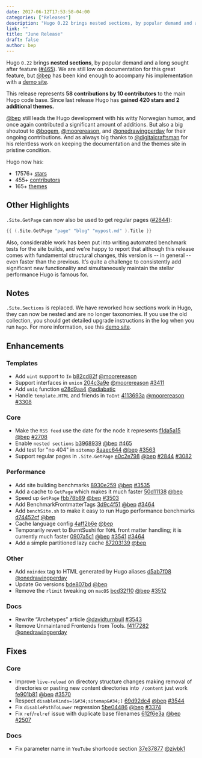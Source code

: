 ```yaml
---
date: 2017-06-12T17:53:58-04:00
categories: ["Releases"]
description: "Hugo 0.22 brings nested sections, by popular demand and a long sought after feature"
link: ""
title: "June Release"
draft: false
author: bep
---
```



Hugo `0.22` brings **nested sections**, by popular demand and a long sought after feature ([#465](https://github.com/circleci/ccidemo/issues/465)).  We are still low on documentation for this great feature, but [@bep](https://github.com/bep)  has been kind enough to accompany his implementation with a [demo site](http://hugotest.bep.is/).

This release represents **58 contributions by 10 contributors** to the main Hugo code base. Since last release Hugo has **gained 420 stars and 2 additional themes.**

[@bep](https://github.com/bep) still leads the Hugo development with his witty Norwegian humor, and once again contributed a significant amount of additions. But also a big shoutout to [@bogem](https://github.com/bogem), [@moorereason](https://github.com/moorereason), and [@onedrawingperday](https://github.com/onedrawingperday) for their ongoing contributions. And as always big thanks to [@digitalcraftsman](https://github.com/digitalcraftsman) for his relentless work on keeping the documentation and the themes site in pristine condition.

Hugo now has:

* 17576&#43; [stars](https://github.com/circleci/ccidemo/stargazers)
* 455&#43; [contributors](https://github.com/circleci/ccidemo/graphs/contributors)
* 165&#43; [themes](http://themes.gohugo.io/)

## Other Highlights

`.Site.GetPage` can now also be used to get regular pages ([#2844](https://github.com/circleci/ccidemo/issues/2844)):

```go
{{ (.Site.GetPage "page" "blog" "mypost.md" ).Title }}
```

Also, considerable work has been put into writing automated benchmark tests for the site builds, and we&#39;re happy to report that although this release comes with fundamental structural changes, this version is -- in general -- even faster than the previous. It’s quite a challenge to consistently add significant new functionality and simultaneously maintain the stellar performance Hugo is famous for. 


 
## Notes

`.Site.Sections` is replaced. We have reworked how sections work in Hugo, they can now be nested and are no longer taxonomies. If you use the old collection, you should get detailed upgrade instructions in the log when you run `hugo`. For more information, see this [demo site](http://hugotest.bep.is/). 

## Enhancements

### Templates

* Add `uint` support to `In` [b82cd82f](https://github.com/circleci/ccidemo/commit/b82cd82f1198a371ed94bda7faafe22813f4cb29) [@moorereason](https://github.com/moorereason) 
* Support interfaces in `union` [204c3a9e](https://github.com/circleci/ccidemo/commit/204c3a9e32fcf6617ede978e35d3e2e89a5b491c) [@moorereason](https://github.com/moorereason) [#3411](https://github.com/circleci/ccidemo/issues/3411) 
* Add `uniq` function [e28d9aa4](https://github.com/circleci/ccidemo/commit/e28d9aa42c3429d22fe254e69e4605aaf1e684f3) [@adiabatic](https://github.com/adiabatic) 
* Handle `template.HTML` and friends in `ToInt` [4113693a](https://github.com/circleci/ccidemo/commit/4113693ac1b275f3a40aa5c248269340ef9b57f6) [@moorereason](https://github.com/moorereason) [#3308](https://github.com/circleci/ccidemo/issues/3308) 


### Core

* Make the `RSS feed` use the date for the node it represents [f1da5a15](https://github.com/circleci/ccidemo/commit/f1da5a15a37666ee59350d6600a8c14c1383f5bc) [@bep](https://github.com/bep) [#2708](https://github.com/circleci/ccidemo/issues/2708) 
* Enable `nested sections` [b3968939](https://github.com/circleci/ccidemo/commit/b39689393ccb8434d9a57658a64b77568c718e99) [@bep](https://github.com/bep) [#465](https://github.com/circleci/ccidemo/issues/465) 
* Add test for &#34;no 404&#34; in `sitemap` [8aaec644](https://github.com/circleci/ccidemo/commit/8aaec644a90d09bd7f079d35d382f76bb4ed35db) [@bep](https://github.com/bep) [#3563](https://github.com/circleci/ccidemo/issues/3563) 
* Support regular pages in `.Site.GetPage` [e0c2e798](https://github.com/circleci/ccidemo/commit/e0c2e798201f75ae6e9a81a7442355288c2d141b) [@bep](https://github.com/bep) [#2844](https://github.com/circleci/ccidemo/issues/2844) 
[#3082](https://github.com/circleci/ccidemo/issues/3082) 

### Performance
* Add site building benchmarks [8930e259](https://github.com/circleci/ccidemo/commit/8930e259d78cba4041b550cc51a7f40bc91d7c20) [@bep](https://github.com/bep) [#3535](https://github.com/circleci/ccidemo/issues/3535) 
* Add a cache to `GetPage` which makes it much faster [50d11138](https://github.com/circleci/ccidemo/commit/50d11138f3e18b545c15fadf52f7b0b744bf3e7c) [@bep](https://github.com/bep) 
* Speed up `GetPage` [fbb78b89](https://github.com/circleci/ccidemo/commit/fbb78b89df8ccef8f0ab26af00aa45d35c1ee2cf) [@bep](https://github.com/bep) [#3503](https://github.com/circleci/ccidemo/issues/3503) 
* Add BenchmarkFrontmatterTags [3d9c4f51](https://github.com/circleci/ccidemo/commit/3d9c4f513b0443648d7e88995e351df1739646d2) [@bep](https://github.com/bep) [#3464](https://github.com/circleci/ccidemo/issues/3464) 
* Add `benchSite.sh` to make it easy to run Hugo performance benchmarks [d74452cf](https://github.com/circleci/ccidemo/commit/d74452cfe8f69a85ec83e05481e16bebf199a5cb) [@bep](https://github.com/bep) 
* Cache language config [4aff2b6e](https://github.com/circleci/ccidemo/commit/4aff2b6e7409a308f30cff1825fec02991e0d56a) [@bep](https://github.com/bep) 
* Temporarily revert to BurntSushi for `TOML` front matter handling; it is currently much faster [0907a5c1](https://github.com/circleci/ccidemo/commit/0907a5c1c293755e6bf297246f07888448d81f8b) [@bep](https://github.com/bep) [#3541](https://github.com/circleci/ccidemo/issues/3541) [#3464](https://github.com/circleci/ccidemo/issues/3464) 
* Add a simple partitioned lazy cache [87203139](https://github.com/circleci/ccidemo/commit/87203139c38e0b992c96d7b8a23c7730649c68e5) [@bep](https://github.com/bep) 

### Other

* Add `noindex` tag to HTML generated by Hugo aliases [d5ab7f08](https://github.com/circleci/ccidemo/commit/d5ab7f087d967b30e7de7d789e6ad3091b42f1f7) [@onedrawingperday](https://github.com/onedrawingperday) 
* Update Go versions [bde807bd](https://github.com/circleci/ccidemo/commit/bde807bd1e560fb4cc765c0fc22132db7f8a0801) [@bep](https://github.com/bep) 
* Remove the `rlimit` tweaking on `macOS` [bcd32f10](https://github.com/circleci/ccidemo/commit/bcd32f1086c8c604fb22a7496924e41cc46b1605) [@bep](https://github.com/bep) [#3512](https://github.com/circleci/ccidemo/issues/3512) 

### Docs
* Rewrite “Archetypes” article [@davidturnbull](https://github.com/davidturnbull) [#3543](https://github.com/circleci/ccidemo/pull/3543/) 
* Remove Unmaintaned Frontends from Tools. [f41f7282](https://github.com/circleci/ccidemo/commit/f41f72822251c9a31031fd5b3dda585c57c8b028) [@onedrawingperday](https://github.com/onedrawingperday) 

## Fixes

### Core
* Improve `live-reload` on directory structure changes making removal of directories or pasting new content directories into  `/content` just work [fe901b81](https://github.com/circleci/ccidemo/commit/fe901b81191860b60e6fcb29f8ebf87baef2ee79) [@bep](https://github.com/bep) [#3570](https://github.com/circleci/ccidemo/issues/3570) 
* Respect `disableKinds=[&#34;sitemap&#34;]` [69d92dc4](https://github.com/circleci/ccidemo/commit/69d92dc49cb8ab9276ab013d427ba2d9aaf9135d) [@bep](https://github.com/bep) [#3544](https://github.com/circleci/ccidemo/issues/3544) 
* Fix `disablePathToLower` regression [5be04486](https://github.com/circleci/ccidemo/commit/5be0448635fdf5fe6b1ee673e869f2b9baf1a5c6) [@bep](https://github.com/bep) [#3374](https://github.com/circleci/ccidemo/issues/3374) 
* Fix `ref`/`relref` issue with duplicate base filenames [612f6e3a](https://github.com/circleci/ccidemo/commit/612f6e3afe0510c31f70f3621f3dc8ba609dade4) [@bep](https://github.com/bep) [#2507](https://github.com/circleci/ccidemo/issues/2507) 

### Docs

* Fix parameter name in `YouTube` shortcode section [37e37877](https://github.com/circleci/ccidemo/commit/37e378773fbc127863f2b7a389d5ce3a14674c73) [@zivbk1](https://github.com/zivbk1) 